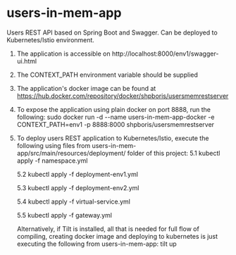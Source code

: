# users-in-mem-app
Users REST API based on Spring Boot and Swagger. 
Can be deployed to Kubernetes/Istio environment. 

1. The application is accessible on http://localhost:8000/env1/swagger-ui.html

2. The CONTEXT_PATH environment variable should be supplied

3. The application's docker image can be found at
https://hub.docker.com/repository/docker/shpboris/usersmemrestserver

4. To expose the application using plain docker on port 8888, run the following: sudo docker run -d --name users-in-mem-app-docker -e CONTEXT_PATH=env1 -p 8888:8000 shpboris/usersmemrestserver

5. To deploy users REST application to Kubernetes/Istio, execute the following using files from users-in-mem-app/src/main/resources/deployment/ folder of this project:
    5.1 kubectl apply -f namespace.yml
    
    5.2 kubectl apply -f deployment-env1.yml

    5.3 kubectl apply -f deployment-env2.yml

    5.4 kubectl apply -f virtual-service.yml

    5.5 kubectl apply -f gateway.yml
   
   Alternatively, if Tilt is installed, all that is needed for full flow of
   compiling, creating docker image and deploying to kubernetes is just executing the following from users-in-mem-app:
   tilt up

